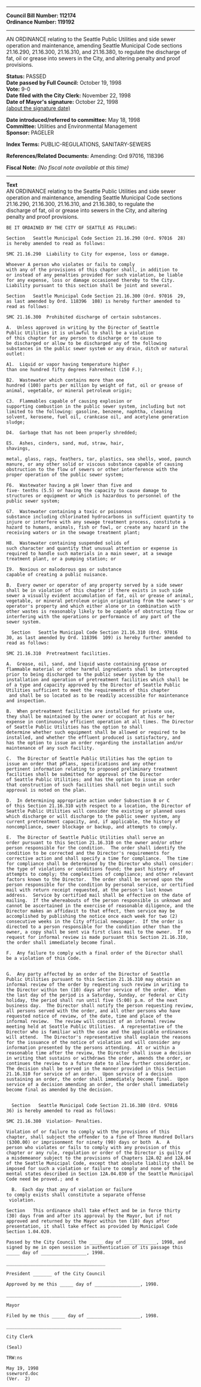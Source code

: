 * * * * *  
  
**Council Bill Number: [](#h0)[](#h2)112174**   
**Ordinance Number: 119192**  
  
* * * * *  
  
AN ORDINANCE relating to the Seattle Public Utilities and side sewer operation and maintenance, amending Seattle Municipal Code sections 21.16.290, 21.16.300, 21.16.310, and 21.16.380, to regulate the discharge of fat, oil or grease into sewers in the City, and altering penalty and proof provisions.  
  
**Status:** PASSED   
**Date passed by Full Council:** October 19, 1998   
**Vote:** 9-0   
**Date filed with the City Clerk:** November 22, 1998   
**Date of Mayor's signature:** October 22, 1998   
[(about the signature date)](/~public/approvaldate.htm)   
  
  
**Date introduced/referred to committee:** May 18, 1998   
**Committee:** Utilities and Environmental Management   
**Sponsor:** PAGELER   
  
**Index Terms:** PUBLIC-REGULATIONS, SANITARY-SEWERS  
  
**References/Related Documents:** Amending: Ord 97016, 118396  
  
**Fiscal Note:** *(No fiscal note available at this time)*  
  
* * * * *  
  
**Text**  
    AN ORDINANCE relating to the Seattle Public Utilities and side sewer  
    operation and maintenance, amending Seattle Municipal Code sections  
    21.16.290, 21.16.300, 21.16.310, and 21.16.380, to regulate the  
    discharge of fat, oil or grease into sewers in the City, and altering  
    penalty and proof provisions.  
  
    BE IT ORDAINED BY THE CITY OF SEATTLE AS FOLLOWS:  
  
    Section   Seattle Municipal Code Section 21.16.290 (Ord. 97016  28)  
    is hereby amended to read as follows:  
  
    SMC 21.16.290  Liability to City for expense, loss or damage.  
  
    Whoever A person who violates or fails to comply  
    with any of the provisions of this chapter shall, in addition to   
    or instead of any penalties provided for such violation, be liable  
    for any expense, loss or damage occasioned thereby to the City.    
    Liability pursuant to this section shall be joint and several.  
  
    Section   Seattle Municipal Code Section 21.16.300 (Ord. 97016  29,  
    as last amended by Ord. 118396  108) is hereby further amended to  
    read as follows:  
  
    SMC 21.16.300  Prohibited discharge of certain substances.  
  
    A.  Unless approved in writing by the Director of Seattle  
    Public Utilities it is unlawful to shall be a violation  
    of this chapter for any person to discharge or to cause to  
    be discharged or allow to be discharged any of the following  
    substances in the public sewer system or any drain, ditch or natural  
    outlet:  
  
    A1.  Liquid or vapor having temperature higher  
    than one hundred fifty degrees Fahrenheit (150 F.);  
  
    B2.  Wastewater which contains more than one  
    hundred (100) parts per million by weight of fat, oil or grease of  
    animal, vegetable, or mineral petroleum origin;  
  
    C3.  Flammables capable of causing explosion or  
    supporting combustion in the public sewer system, including but not  
    limited to the following: gasoline, benzene, naphtha, cleaning  
    solvent, kerosene, fuel oil, crankcase oil, and acetylene generation  
    sludge;  
  
    D4.  Garbage that has not been properly shredded;  
  
    E5.  Ashes, cinders, sand, mud, straw, hair,  
    shavings,  
  
    metal, glass, rags, feathers, tar, plastics, sea shells, wood, paunch  
    manure, or any other solid or viscous substance capable of causing  
    obstruction to the flow of sewers or other interference with the  
    proper operation of the public sewer system;  
  
    F6.  Wastewater having a pH lower than five and  
    five- tenths (5.5) or having the capacity to cause damage to  
    structures or equipment or which is hazardous to personnel of the  
    public sewer system;  
  
    G7.  Wastewater containing a toxic or poisonous  
    substance including chlorinated hydrocarbons in sufficient quantity to  
    injure or interfere with any sewage treatment process, constitute a  
    hazard to humans, animals, fish or fowl, or create any hazard in the  
    receiving waters or in the sewage treatment plant;  
  
    H8.  Wastewater containing suspended solids of  
    such character and quantity that unusual attention or expense is  
    required to handle such materials in a main sewer, at a sewage  
    treatment plant, or a pumping station; or  
  
    I9.  Noxious or malodorous gas or substance  
    capable of creating a public nuisance.  
  
    B.  Every owner or operator of any property served by a side sewer  
    shall be in violation of this chapter if there exists in such side  
    sewer a visually evident accumulation of fat, oil or grease of animal,  
    vegetable, or mineral petroleum origin originating from the owner's or  
    operator's property and which either alone or in combination with  
    other wastes is reasonably likely to be capable of obstructing flow or  
    interfering with the operations or performance of any part of the  
    sewer system.  
  
      Section   Seattle Municipal Code Section 21.16.310 (Ord. 97016  
    30, as last amended by Ord. 118396  109) is hereby further amended to  
    read as follows:  
  
    SMC 21.16.310  Pretreatment facilities.  
  
    A.  Grease, oil, sand, and liquid waste containing grease or  
    flammable material or other harmful ingredients shall be intercepted  
    prior to being discharged to the public sewer system by the  
    installation and operation of pretreatment facilities which shall be  
    of a type and capacity approved by the Director of Seattle Public  
    Utilities sufficient to meet the requirements of this chapter  
     and shall be so located as to be readily accessible for maintenance  
    and inspection.  
  
    B.  When pretreatment facilities are installed for private use,  
    they shall be maintained by the owner or occupant at his or her  
    expense in continuously efficient operation at all times. The Director  
    of Seattle Public Utilities has the option to shall  
    determine whether such equipment shall be allowed or required to be  
    installed, and whether the effluent produced is satisfactory, and  
    has the option to issue an order regarding the installation and/or  
    maintenance of any such facility.  
  
    C.  The Director of Seattle Public Utilities has the option to  
    issue an order that pPlans, specifications and any other  
    pertinent information relating to proposed preliminary treatment  
    facilities shall be submitted for approval of the Director  
    of Seattle Public Utilities; and has the option to issue an order  
    that construction of such facilities shall not begin until such  
    approval is noted on the plan.  
  
    D.  In determining appropriate action under Subsection B or C  
    of this Section 21.16.310 with respect to a location, the Director of  
    Seattle Public Utilities will consider the existing or planned uses  
    which discharge or will discharge to the public sewer system, any  
    current pretreatment capacity, and, if applicable, the history of  
    noncompliance, sewer blockage or backup, and attempts to comply.  
  
    E.  The Director of Seattle Public Utilities shall serve an  
    order pursuant to this Section 21.16.310 on the owner and/or other  
    person responsible for the condition.  The order shall identify the  
    condition to be corrected and the Director's requirements for  
    corrective action and shall specify a time for compliance.  The time  
    for compliance shall be determined by the Director who shall consider:  
    the type of violations or conditions found; the past history of  
    attempts to comply; the complexities of compliance; and other relevant  
    factors known to the Director.  The order shall be served upon the  
    person responsible for the condition by personal service, or certified  
    mail with return receipt requested, at the person's last known  
    address.  Service by certified mail shall be effective on the date of  
    mailing.  If the whereabouts of the person responsible is unknown and  
    cannot be ascertained in the exercise of reasonable diligence, and the  
    Director makes an affidavit to that effect, then service may be  
    accomplished by publishing the notice once each week for two (2)  
    consecutive weeks in the City official newspaper.  If the order is  
    directed to a person responsible for the condition other than the  
    owner, a copy shall be sent via first class mail to the owner.  If no  
    request for informal review is made pursuant this Section 21.16.310,  
    the order shall immediately become final.  
  
    F.  Any failure to comply with a final order of the Director shall  
    be a violation of this Code.  
  
  
    G.  Any party affected by an order of the Director of Seattle  
    Public Utilities pursuant to this Section 21.16.310 may obtain an  
    informal review of the order by requesting such review in writing to  
    the Director within ten (10) days after service of the order.  When  
    the last day of the period is a Saturday, Sunday, or federal or City  
    holiday, the period shall run until five (5:00) p.m. of the next  
    business day.  The Director shall notify the person requesting review,  
    all persons served with the order, and all other persons who have  
    requested notice of review, of the date, time and place of the  
    informal review.  The review will consist of an informal review  
    meeting held at Seattle Public Utilities.  A representative of the  
    Director who is familiar with the case and the applicable ordinances  
    will attend.  The Director's representative shall explain the reasons  
    for the issuance of the notice of violation and will consider any  
    information presented by the persons attending.  At or within a  
    reasonable time after the review, the Director shall issue a decision  
    in writing that sustains or withdraws the order, amends the order, or  
    continues the review to a future date to allow further consideration.  
    The decision shall be served in the manner provided in this Section  
    21.16.310 for service of an order.  Upon service of a decision  
    sustaining an order, the order shall immediately become final.  Upon  
    service of a decision amending an order, the order shall immediately  
    become final as amended by the decision.  
  
  
      Section   Seattle Municipal Code Section 21.16.380 (Ord. 97016  
    36) is hereby amended to read as follows:  
  
    SMC 21.16.380  Violation- Penalties.  
  
    Violation of or failure to comply with the provisions of this  
    chapter, shall subject the offender to a fine of Three Hundred Dollars  
    ($300.00) or imprisonment for ninety (90) days or both  A.  A  
    person who violates or fails to comply with any provision of this  
    chapter or any rule, regulation or order of the Director is guilty of  
    a misdemeanor subject to the provisions of Chapters 12A.02 and 12A.04  
    of the Seattle Municipal Code, except that absolute liability shall be  
    imposed for such a violation or failure to comply and none of the  
    mental states described in Section 12A.04.030 of the Seattle Municipal  
    Code need be proved.; and e  
  
      B.  Each day that any of violation or failure  
    to comply exists shall constitute a separate offense  
     violation.  
  
    Section   This ordinance shall take effect and be in force thirty  
    (30) days from and after its approval by the Mayor, but if not  
    approved and returned by the Mayor within ten (10) days after  
    presentation, it shall take effect as provided by Municipal Code  
    Section 1.04.020.  
  
    Passed by the City Council the _____ day of ____________, 1998, and  
    signed by me in open session in authentication of its passage this  
    _____ day of _________________, 1998.  
  
    _____________________________________  
  
    President _______ of the City Council  
  
    Approved by me this _____ day of _________________, 1998.  
  
    ___________________________________________  
  
    Mayor  
  
    Filed by me this _____ day of ____________________, 1998.  
  
    ___________________________________________  
  
    City Clerk  
  
    (Seal)  
  
    TRW:ns  
  
    May 19, 1998  
    ssewrord.doc  
    (Ver.  2)  
